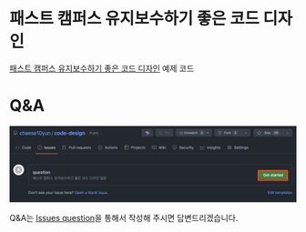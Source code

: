 # 패스트 캠퍼스 유지보수하기 좋은 코드 디자인
[패스트 캠퍼스 유지보수하기 좋은 코드 디자인](https://fastcampus.co.kr/dev_online_spring) 예제 코드


# Q&A

![](.github/issuse-question.png)

Q&A는 [Issues question](https://githubcom/cheese10yun/code-design/issues)을 통해서 작성해 주시면 답변드리겠습니다.
